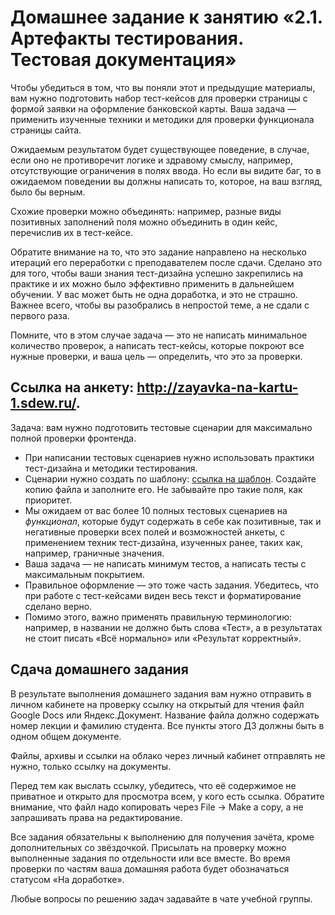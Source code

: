 # Домашнее задание к занятию «2.1. Артефакты тестирования. Тестовая документация»

Чтобы убедиться в том, что вы поняли этот и предыдущие материалы, вам нужно подготовить набор тест-кейсов для проверки страницы с формой заявки на оформление банковской карты. Ваша задача — применить изученные техники и методики для проверки функционала страницы сайта. 

Ожидаемым результатом будет существующее поведение, в случае, если оно не противоречит логике и здравому смыслу, например, отсутствующие ограничения в полях ввода. Но если вы видите баг, то в ожидаемом поведении вы должны написать то, которое, на ваш взгляд, было бы верным.

Схожие проверки можно объединять: например, разные виды позитивных заполнений поля можно объединить в один кейс, перечислив их в тест-кейсе.

Обратите внимание на то, что это задание направлено на несколько итераций его переработки с преподавателем после сдачи. Сделано это для того, чтобы ваши знания тест-дизайна успешно закрепились на практике и их можно было эффективно применить в дальнейшем обучении. У вас может быть не одна доработка, и это не страшно. Важнее всего, чтобы вы разобрались в непростой теме, а не сдали с первого раза.

Помните, что в этом случае задача — это не написать минимальное количество проверок, а написать тест-кейсы, которые покроют все нужные проверки, и ваша цель — определить, что это за проверки.


## Ссылка на анкету: http://zayavka-na-kartu-1.sdew.ru/.

Задача: вам нужно подготовить тестовые сценарии для максимально полной проверки фронтенда. 
* При написании тестовых сценариев нужно использовать практики тест-дизайна и методики тестирования.
* Сценарии нужно создать по шаблону: <a href="https://docs.google.com/spreadsheets/d/1sUZ1GbLdJLubR1Px_4YCy5BGdhFT-FmxHiR-luC9_X8/edit?usp=sharing">ссылка на шаблон</a>. Создайте копию файла и заполните его. Не забывайте про такие поля, как приоритет.
* Мы ожидаем от вас более 10 полных тестовых сценариев на *функционал*, которые будут содержать в себе как позитивные, так и негативные проверки всех полей и возможностей анкеты, с применением техник тест-дизайна, изученных ранее, таких как, например, граничные значения. 
* Ваша задача — не написать минимум тестов, а написать тесты с максимальным покрытием.
* Правильное оформление — это тоже часть задания. Убедитесь, что при работе с тест-кейсами виден весь текст и форматирование сделано верно.
* Помимо этого, важно применять правильную терминологию: например, в названии не должно быть слова «Тест», а в результатах не стоит писать «Всё нормально» или «Результат корректный».

## Сдача домашнего задания

В результате выполнения домашнего задания вам нужно отправить в личном кабинете на проверку ссылку на открытый для чтения файл Google Docs или Яндекс.Документ. Название файла должно содержать номер лекции и фамилию студента. Все пункты этого ДЗ должны быть в одном общем документе.

Файлы, архивы и ссылки на облако через личный кабинет отправлять не нужно, только ссылку на документы.

Перед тем как выслать ссылку, убедитесь, что её содержимое не приватное и открыто для просмотра всем, у кого есть ссылка. Обратите внимание, что файл надо копировать через File -> Make a copy, а не запрашивать права на редактирование.

Все задания обязательны к выполнению для получения зачёта, кроме дополнительных со звёздочкой. Присылать на проверку можно выполненные задания по отдельности или все вместе. Во время проверки по частям ваша домашняя работа будет обозначаться статусом «На доработке».

Любые вопросы по решению задач задавайте в чате учебной группы.
